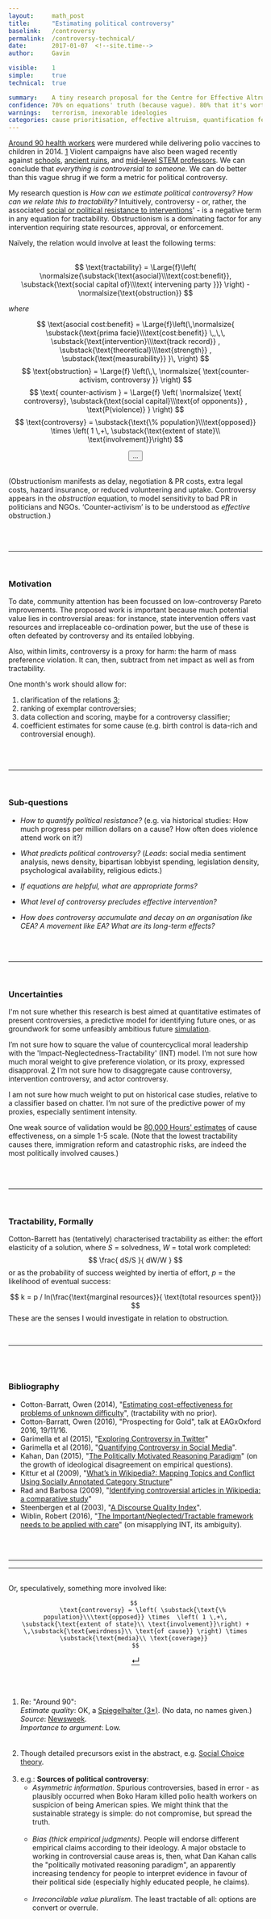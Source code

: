 ```yaml
---
layout: 	math_post
title:  	"Estimating political controversy"
baselink:	/controversy
permalink:	/controversy-technical/
date:   	2017-01-07  <!--site.time-->
author:		Gavin	

visible:	1
simple:		true
technical:	true

summary:	A tiny research proposal for the Centre for Effective Altruism - can we quantify controversy / obstructionism?
confidence: 70% on equations' truth (because vague). 80% that it's worth doing.
warnings: 	terrorism, inexorable ideologies
categories: cause prioritisation, effective altruism, quantification fever
---
```




<!-- 	WORDS	-->
[Around 90 health workers][Poliohno] were murdered while delivering polio vaccines to children in 2014. <a href="#fn:1" id="fnref:1">1</a> Violent campaigns have also been waged recently against [schools][Schoolsout], [ancient ruins][Ruined], and [mid-level STEM professors][Unabomb]. We can conclude that _everything is controversial to someone_. We can do better than this vague shrug if we form a metric for political controversy.

My research question is _How can we estimate political controversy? How can we relate this to tractability?_ Intuitively, controversy - or, rather, the associated [social or political resistance to interventions][Obs]' - is a negative term in any equation for tractability. Obstructionism is a dominating factor for any intervention requiring state resources, approval, or enforcement.

Naı̈vely, the relation would involve at least the following terms:<a name="maths"></a><br><br>

<div align="center">

$$ \text{tractability} = \Large{f}\left( \normalsize{\substack{\text{asocial}\\\text{cost:benefit}}, \substack{\text{social capital of}\\\text{ intervening party }}} \right) - \normalsize{\text{obstruction}} $$
</div><i>where</i>

<div align="center">

$$
	\text{asocial cost:benefit}  = \Large{f}\left(\,\normalsize{ \substack{\text{prima facie}\\\text{cost:benefit}} \,,\,\, 				\substack{\text{intervention}\\\text{track record}} , \substack{\text{theoretical}\\\text{strength}} , 					\substack{\text{measurability}} }\,	\right)
$$
$$
	\text{obstruction} = 	\Large{f} \left(\,\,	\normalsize{ \text{counter-activism, controversy }}   \right) 
$$
$$
	\text{ counter-activism } =	\Large{f} \left( \normalsize{ \text{ controversy}, \substack{\text{social capital}\\\text{of opponents}}	, \text{P(violence)} } \right)
$$
$$ 
	\text{controversy} = \substack{\text{\% population}\\\text{opposed}} \times  \left( 1 \,+\, \substack{\text{extent of state}\\ \text{involvement}}\right) 
$$

<a href="#appendix"><button class="bigfoot-fake">...</button></a>
<br><br></div>

(Obstructionism manifests as delay, negotiation &amp; PR costs, extra legal costs, hazard insurance, or reduced volunteering and uptake. Controversy appears in the _obstruction_ equation, to model sensitivity to bad PR in politicians and NGOs.
‘Counter-activism’ is to be understood as _effective_ obstruction.)

<br><br>

---

<br>

### Motivation

To date, community attention has been focussed on low-controversy Pareto improvements. The proposed work is important because much potential value lies in controversial areas: for instance, state intervention offers vast resources and irreplaceable co-ordination power, but the use of these is often defeated by controversy and its entailed lobbying.

Also, within limits, controversy is a proxy for harm: the harm of mass preference violation. It can, then, subtract from net impact as well as from tractability.

One month's work should allow for: 

1. clarification of the relations <a href="#fn:3" id="fnref:3">3</a>;
2. ranking of exemplar controversies; 
3. data collection and scoring, maybe for a controversy classifier; 
4. coefficient estimates for some cause (e.g. birth control is data-rich and controversial enough).

<br><br>

---

<br>

### Sub-questions

* _How to quantify political resistance?_
(e.g. via historical studies: How much progress per million dollars on a cause? How often does violence attend work on it?)

* _What predicts political controversy?_
(_Leads_: social media sentiment analysis, news density, bipartisan lobbyist spending, legislation density, psychological availability, religious edicts.)

* _If equations are helpful, what are appropriate forms?_

* _What level of controversy precludes effective intervention?_

* _How does controversy accumulate and decay on an organisation like CEA? A movement like EA? What are its long-term effects?_

<br><br>

---

<br>

### Uncertainties

I'm not sure whether this research is best aimed at quantitative estimates of present controversies, a predictive model for identifying future ones, or as groundwork for some unfeasibly ambitious future [simulation](TheTerritory). 

I’m not sure how to square the value of countercyclical moral leadership with the 'Impact-Neglectedness-Tractability' (INT) model. I’m not sure how much moral weight to give preference violation, or its proxy, expressed disapproval. <a href="#fn:2" id="fnref:2">2</a>  I’m not sure how to disaggregate cause controversy, intervention controversy, and actor controversy. 

I am not sure how much weight to put on historical case studies, relative to a classifier based on chatter. I’m not sure of the predictive power of my proxies, especially sentiment intensity.

One weak source of validation would be [80,000 Hours' estimates][80k] of cause effectiveness, on a simple 1-5 scale. (Note that the lowest tractability causes there, immigration reform and catastrophic risks, are indeed the most politically involved causes.)

<br><br>

---

<br>

### Tractability, Formally

Cotton-Barrett has (tentatively) characterised tractability as either: the effort elasticity of a solution, where _S_ = solvedness, _W_ = total work completed:
$$
	\frac{ dS/S }{ dW/W }
$$
or as the probability of success weighted by inertia of effort, _p_ = the likelihood of eventual success:

$$
	k = p / ln(\frac{\text{marginal resources}}{ \text{total resources spent}})
$$
These are the senses I would investigate in relation to obstruction.

<br>

---

<a name="bibliography"><a/>
<br>
<br>

### Bibliography

* Cotton-Barratt, Owen (2014), "[Estimating cost-effectiveness for problems of unknown difficulty][CB2]", (tractability with no prior).
* Cotton-Barratt, Owen (2016), "Prospecting for Gold", talk at EAGxOxford 2016, 19/11/16.
* Garimella et al (2015), "[Exploring Controversy in Twitter][Garim-Twitter]"
* Garimella et al (2016), "[Quantifying Controversy in Social Media][Garim2]".
* Kahan, Dan (2015), "[The Politically Motivated Reasoning Paradigm][Kahan]"  (on the growth of ideological disagreement on empirical questions).
* Kittur et al (2009), "[What’s in Wikipedia?: Mapping Topics and Conflict Using Socially Annotated Category Structure][Kittur]"
* Rad and Barbosa (2009), "[Identifying controversial articles in Wikipedia: a comparative study][Rad]"
* Steenbergen et al (2003), "[A Discourse Quality Index][Steen]".
* Wiblin, Robert (2016), "[The Important/Neglected/Tractable framework needs to be applied with care][Wib]" (on misapplying INT, its ambiguity).


<br><br>
<a name="appendix"></a>

-----------------------
-----------------------

<br>
Or, speculatively, something more involved like:

<div align="center">
	
	$$ 
		\text{controversy} = \left( \substack{\text{\% population}\\\text{opposed}} \times  \left( 1 \,+\, \substack{\text{extent of state}\\ \text{involvement}}\right) + \,\substack{\text{weirdness}\\ \text{of cause}} \right) \times \substack{\text{media}\\ \text{coverage}}	
	$$
<big><a href="#maths">↵</a></big>
</div>



<br><br>

<!--	Fn	-->
<div class="footnotes"><ol>
    <!-- 1 -->
    <li class="footnote" id="fn:1">
    	Re: "Around 90":
        <br><i>Estimate quality</i>: OK, a <a href='/#spiegel-quality/'>Spiegelhalter (3*)</a>. (No data, no names given.)
        <br><i>Source</i>: 
        <a href="http://europe.newsweek.com/polio-related-murders-kill-more-disease-itself-287880?rm=eu ">Newsweek</a>.
        <br><i>Importance to argument</i>: Low.<br>&nbsp;
    </li><br>
	<!-- 2 -->
    <li class="footnote" id="fn:2">
        Though detailed precursors exist in the abstract, e.g. <a href='http://effective-altruism.com/ea/11i/the_effective_altruism_newsletter_open_thread/8m6'>Social Choice theory</a>.
    </li><br>
    <!-- 3 -->
    <li class="footnote" id="fn:3">
		e.g.: <span style="font-weight: bold">Sources of political controversy</span>:<br>
		<ul>
		<li> <i>Asymmetric information</i>. Spurious controversies, based in error - as plausibly occurred when Boko Haram killed polio health workers on suspicion of being American spies. We might think that the sustainable strategy is simple: do not compromise, but spread the truth.</li><br>
		<li> <i>Bias (thick empirical judgments)</i>. People will endorse different empirical claims according to their ideology. A major obstacle to working in controversial cause areas is, then, what Dan Kahan calls the "politically motivated reasoning paradigm", an apparently increasing tendency for people to interpret evidence in favour of their political side (especially highly educated people, he claims).</li><br>
		<li> <i>Irreconcilable value pluralism</i>. The least tractable of all: options are convert or overrule.</li>
		</ul>
    </li><br>
</ol></div>


<!---->

[Spiegel]:		http://technicalities.netlify.com/metrics/#spiegel-quality
[Poliohno]:		http://europe.newsweek.com/polio-related-murders-kill-more-disease-itself-287880?rm=eu 
[Schoolsout]:	http://www.protectingeducation.org/sites/default/files/documents/eua_2014_full.pdf 
[Ruined]:		https://en.wikipedia.org/wiki/Destruction_of_cultural_heritage_by_ISIL 				
[Unabomb]:		https://en.wikipedia.org/wiki/Ted_Kaczynski#Casualties 
[Obs]:			https://en.wikipedia.org/wiki/Obstructionism

[80k]:			https://80000hours.org/2014/01/which-cause-is-most-effective-300/#TheList

[Garim-Twitter]:	https://arxiv.org/pdf/1512.05550.pdf
[Garim2]:		https://arxiv.org/pdf/1507.05224v1.pdf
[CB2]:			https://www.fhi.ox.ac.uk/estimating-cost-effectiveness/
[Kittur]:		http://www-users.cs.umn.edu/~echi/papers/2009-CHI2009/p1509.pdf
[Steen]:		http://content.csbs.utah.edu/~burbank/steenbergen2003.pdf
[Kahan]:		https://papers.ssrn.com/sol3/papers.cfm?abstract_id=2703011
[Rad]:			http://www.math.iit.edu/~rellis/teaching/454553All/GoodModules/WikipediaEditWars.pdf
[Wib]:			http://effective-altruism.com/ea/ss/the_importantneglectedtractable_framework_needs/
[TheTerritory]:	https://en.wikipedia.org/wiki/Data_generating_process